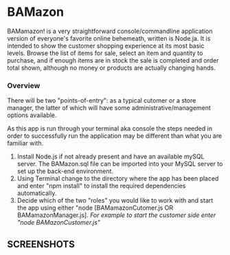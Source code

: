 # BAMazon

BAMamazon! is a very straightforward console/commandline application version of everyone's favorite online behemeath, written is Node.ja. It is intended to show the customer shopping experience at its most basic levels. Browse the list of items for sale, select an item and quantity to purchase, and if enough items are in stock the sale is completed and order total shown, although no money or products are actually changing hands.

### Overview
There will be two "points-of-entry": as a typical cutomer or a store manager, the latter of which will have some administrative/management options available.

As this app is run through your terminal aka console the steps needed in order to successfully run the application may be different than what you are familiar with.

1. Install Node.js if not already present and have an available mySQL server. The BAMazon.sql file can be imported into your MySQL server to set up the back-end environment.
2. Using Terminal change to the directory where the app has been placed and enter "npm install" to install the required dependencies automatically.
3. Decide which of the two "roles" you would like to work with and start the app using either "node [BAMamazonCutomer.js OR BAMamazonManager.js].
_For example to start the customer side enter "node BAMazonCustomer.js"_

## SCREENSHOTS
